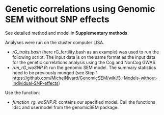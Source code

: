 # Genetic correlations using Genomic SEM without SNP effects 

See detailed method and model in **Supplementary methods**. 

Analyses were run on the cluster computer LISA. 
- *rG_traits.bash* (here rG_fertility.bash as an example) was used to run the following script. The input data is on the same format as the input data for the genetic correlations analysis using the Cog and NonCog GWAS. 
- *run_rG_woSNP.R*: run the genomic SEM model. The summary statistics need to be previously munged (see Step 1 https://github.com/MichelNivard/GenomicSEM/wiki/3.-Models-without-Individual-SNP-effects)

Use the function:
- *function_rg_woSNP.R*: contains our specified model. Call the functions ldsc and usermodel from the genomicSEM package. 
